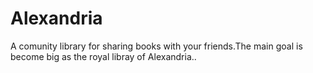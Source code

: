 # Alexandria
A comunity library for sharing books with your friends.The main goal is become big as the royal libray of Alexandria..
